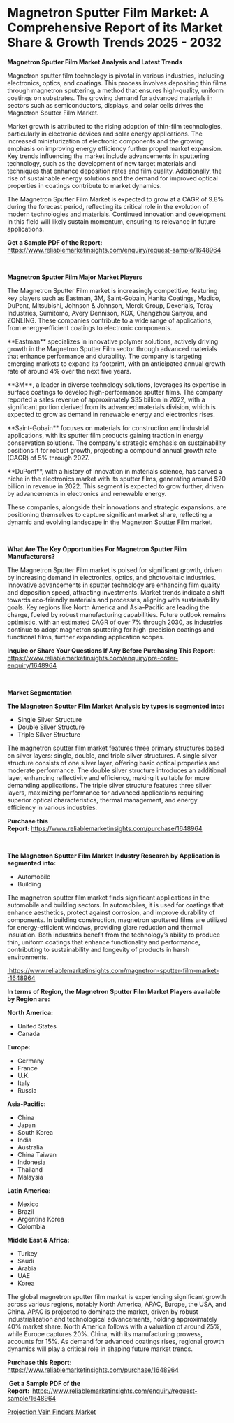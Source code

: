 <p><h1>Magnetron Sputter Film Market: A Comprehensive Report of its Market Share & Growth Trends 2025 - 2032</h1></p><p><strong>Magnetron Sputter Film Market Analysis and Latest Trends</strong></p>
<p><p>Magnetron sputter film technology is pivotal in various industries, including electronics, optics, and coatings. This process involves depositing thin films through magnetron sputtering, a method that ensures high-quality, uniform coatings on substrates. The growing demand for advanced materials in sectors such as semiconductors, displays, and solar cells drives the Magnetron Sputter Film Market. </p><p>Market growth is attributed to the rising adoption of thin-film technologies, particularly in electronic devices and solar energy applications. The increased miniaturization of electronic components and the growing emphasis on improving energy efficiency further propel market expansion. Key trends influencing the market include advancements in sputtering technology, such as the development of new target materials and techniques that enhance deposition rates and film quality. Additionally, the rise of sustainable energy solutions and the demand for improved optical properties in coatings contribute to market dynamics.</p><p>The Magnetron Sputter Film Market is expected to grow at a CAGR of 9.8% during the forecast period, reflecting its critical role in the evolution of modern technologies and materials. Continued innovation and development in this field will likely sustain momentum, ensuring its relevance in future applications.</p></p>
<p><strong>Get a Sample PDF of the Report:&nbsp;</strong> <a href="https://www.reliablemarketinsights.com/enquiry/request-sample/1648964?utm_campaign=3037&utm_medium=2&utm_source=Github&utm_content=ia&utm_term=26032025&utm_id=magnetron-sputter-film">https://www.reliablemarketinsights.com/enquiry/request-sample/1648964</a></p>
<p>&nbsp;</p>
<p><strong>Magnetron Sputter Film Major Market Players</strong></p>
<p><p>The Magnetron Sputter Film market is increasingly competitive, featuring key players such as Eastman, 3M, Saint-Gobain, Hanita Coatings, Madico, DuPont, Mitsubishi, Johnson & Johnson, Merck Group, Dexerials, Toray Industries, Sumitomo, Avery Dennison, KDX, Changzhou Sanyou, and ZONLING. These companies contribute to a wide range of applications, from energy-efficient coatings to electronic components.</p><p>**Eastman** specializes in innovative polymer solutions, actively driving growth in the Magnetron Sputter Film sector through advanced materials that enhance performance and durability. The company is targeting emerging markets to expand its footprint, with an anticipated annual growth rate of around 4% over the next five years.</p><p>**3M**, a leader in diverse technology solutions, leverages its expertise in surface coatings to develop high-performance sputter films. The company reported a sales revenue of approximately $35 billion in 2022, with a significant portion derived from its advanced materials division, which is expected to grow as demand in renewable energy and electronics rises.</p><p>**Saint-Gobain** focuses on materials for construction and industrial applications, with its sputter film products gaining traction in energy conservation solutions. The company's strategic emphasis on sustainability positions it for robust growth, projecting a compound annual growth rate (CAGR) of 5% through 2027.</p><p>**DuPont**, with a history of innovation in materials science, has carved a niche in the electronics market with its sputter films, generating around $20 billion in revenue in 2022. This segment is expected to grow further, driven by advancements in electronics and renewable energy.</p><p>These companies, alongside their innovations and strategic expansions, are positioning themselves to capture significant market share, reflecting a dynamic and evolving landscape in the Magnetron Sputter Film market.</p></p>
<p>&nbsp;</p>
<p><strong>What Are The Key Opportunities For Magnetron Sputter Film Manufacturers?</strong></p>
<p><p>The Magnetron Sputter Film market is poised for significant growth, driven by increasing demand in electronics, optics, and photovoltaic industries. Innovative advancements in sputter technology are enhancing film quality and deposition speed, attracting investments. Market trends indicate a shift towards eco-friendly materials and processes, aligning with sustainability goals. Key regions like North America and Asia-Pacific are leading the charge, fueled by robust manufacturing capabilities. Future outlook remains optimistic, with an estimated CAGR of over 7% through 2030, as industries continue to adopt magnetron sputtering for high-precision coatings and functional films, further expanding application scopes.</p></p>
<p><strong>Inquire or Share Your Questions If Any Before Purchasing This Report:</strong> <a href="https://www.reliablemarketinsights.com/enquiry/pre-order-enquiry/1648964?utm_campaign=3037&utm_medium=2&utm_source=Github&utm_content=ia&utm_term=26032025&utm_id=magnetron-sputter-film">https://www.reliablemarketinsights.com/enquiry/pre-order-enquiry/1648964</a></p>
<p>&nbsp;</p>
<p><strong>Market Segmentation</strong></p>
<p><strong>The Magnetron Sputter Film Market Analysis by types is segmented into:</strong></p>
<p><ul><li>Single Silver Structure</li><li>Double Silver Structure</li><li>Triple Silver Structure</li></ul></p>
<p><p>The magnetron sputter film market features three primary structures based on silver layers: single, double, and triple silver structures. A single silver structure consists of one silver layer, offering basic optical properties and moderate performance. The double silver structure introduces an additional layer, enhancing reflectivity and efficiency, making it suitable for more demanding applications. The triple silver structure features three silver layers, maximizing performance for advanced applications requiring superior optical characteristics, thermal management, and energy efficiency in various industries.</p></p>
<p><strong>Purchase this Report:&nbsp;</strong><a href="https://www.reliablemarketinsights.com/purchase/1648964?utm_campaign=3037&utm_medium=2&utm_source=Github&utm_content=ia&utm_term=26032025&utm_id=magnetron-sputter-film">https://www.reliablemarketinsights.com/purchase/1648964</a></p>
<p>&nbsp;</p>
<p><strong>The Magnetron Sputter Film Market Industry Research by Application is segmented into:</strong></p>
<p><ul><li>Automobile</li><li>Building</li></ul></p>
<p><p>The magnetron sputter film market finds significant applications in the automobile and building sectors. In automobiles, it is used for coatings that enhance aesthetics, protect against corrosion, and improve durability of components. In building construction, magnetron sputtered films are utilized for energy-efficient windows, providing glare reduction and thermal insulation. Both industries benefit from the technology’s ability to produce thin, uniform coatings that enhance functionality and performance, contributing to sustainability and longevity of products in harsh environments.</p></p>
<p><a href="https://www.reliablemarketinsights.com/magnetron-sputter-film-market-r1648964?utm_campaign=3037&utm_medium=2&utm_source=Github&utm_content=ia&utm_term=26032025&utm_id=magnetron-sputter-film">&nbsp;https://www.reliablemarketinsights.com/magnetron-sputter-film-market-r1648964</a></p>
<p><strong>In terms of Region, the Magnetron Sputter Film Market Players available by Region are:</strong></p>
<p>
    <p> <strong> North America: </strong>
        <ul>
            <li>United States</li>
            <li>Canada</li>
        </ul>
        </p> 
    <p> <strong> Europe: </strong>
        <ul>
            <li>Germany</li>
            <li>France</li>
            <li>U.K.</li>
            <li>Italy</li>
            <li>Russia</li>
        </ul>
        </p> 
    <p> <strong> Asia-Pacific: </strong>
        <ul>
            <li>China</li>
            <li>Japan</li>
            <li>South Korea</li>
            <li>India</li>
            <li>Australia</li>
            <li>China Taiwan</li>
            <li>Indonesia</li>
            <li>Thailand</li>
            <li>Malaysia</li>
        </ul>
        </p> 
    <p> <strong> Latin America: </strong>
        <ul>
            <li>Mexico</li>
            <li>Brazil</li>
            <li>Argentina Korea</li>
            <li>Colombia</li>
        </ul>
        </p> 
    <p> <strong> Middle East & Africa: </strong>
        <ul>
            <li>Turkey</li>
            <li>Saudi</li>
            <li>Arabia</li>
            <li>UAE</li>
            <li>Korea</li>
        </ul>
    </p>
    </p>
<p><p>The global magnetron sputter film market is experiencing significant growth across various regions, notably North America, APAC, Europe, the USA, and China. APAC is projected to dominate the market, driven by robust industrialization and technological advancements, holding approximately 40% market share. North America follows with a valuation of around 25%, while Europe captures 20%. China, with its manufacturing prowess, accounts for 15%. As demand for advanced coatings rises, regional growth dynamics will play a critical role in shaping future market trends.</p></p>
<p><strong>Purchase this Report: </strong><a href="https://www.reliablemarketinsights.com/purchase/1648964?utm_campaign=3037&utm_medium=2&utm_source=Github&utm_content=ia&utm_term=26032025&utm_id=magnetron-sputter-film">https://www.reliablemarketinsights.com/purchase/1648964</a></p>
<p>&nbsp;<strong>Get a Sample PDF of the Report:&nbsp;&nbsp;</strong><a href="https://www.reliablemarketinsights.com/enquiry/request-sample/1648964?utm_campaign=3037&utm_medium=2&utm_source=Github&utm_content=ia&utm_term=26032025&utm_id=magnetron-sputter-film">https://www.reliablemarketinsights.com/enquiry/request-sample/1648964</a></p>
<p><strong></strong></p>
<p><p><a href="https://github.com/lalolatiot/Market-Research-Report-List-1/blob/main/projection-vein-finders-market.md?utm_campaign=3037&utm_medium=2&utm_source=Github&utm_content=ia&utm_term=26032025&utm_id=magnetron-sputter-film">Projection Vein Finders Market</a></p></p>